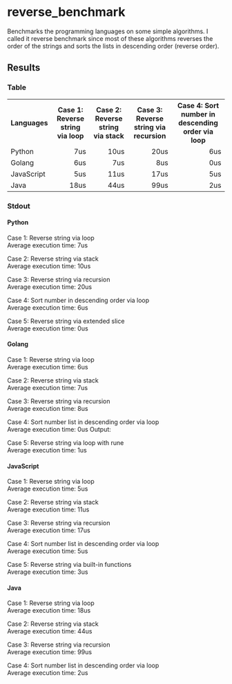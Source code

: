 # reverse_benchmark

Benchmarks the programming languages on some simple algorithms.
I called it reverse benchmark since most of these algorithms reverses the order of the strings
and sorts the lists in descending order (reverse order).

## Results

### Table
<table>
    <tr>
        <th>Languages</th>
        <th>Case 1: Reverse string via loop</th>
        <th>Case 2: Reverse string via stack</th>
        <th>Case 3: Reverse string via recursion</th>
        <th>Case 4: Sort number in descending order via loop</th>
    </tr>
    <tr>
        <td>Python</td>
        <td style="text-align: right;">7us</td>
        <td style="text-align: right;">10us</td>
        <td style="text-align: right;">20us</td>
        <td style="text-align: right;">6us</td>
    </tr>
    <tr>
        <td>Golang</td>
        <td style="text-align: right;">6us</td>
        <td style="text-align: right;">7us</td>
        <td style="text-align: right;">8us</td>
        <td style="text-align: right;">0us</td>
    </tr>
    <tr>
        <td>JavaScript</td>
        <td style="text-align: right;">5us</td>
        <td style="text-align: right;">11us</td>
        <td style="text-align: right;">17us</td>
        <td style="text-align: right;">5us</td>
    </tr>
    <tr>
        <td>Java</td>
        <td style="text-align: right;">18us</td>
        <td style="text-align: right;">44us</td>
        <td style="text-align: right;">99us</td>
        <td style="text-align: right;">2us</td>
    </tr>
</table>

### Stdout

#### Python

Case 1: Reverse string via loop \
Average execution time: 7us

Case 2: Reverse string via stack \
Average execution time: 10us

Case 3: Reverse string via recursion \
Average execution time: 20us

Case 4: Sort number in descending order via loop \
Average execution time: 6us

Case 5: Reverse string via extended slice \
Average execution time: 0us

#### Golang

Case 1: Reverse string via loop \
Average execution time: 6us

Case 2: Reverse string via stack \
Average execution time: 7us

Case 3: Reverse string via recursion \
Average execution time: 8us

Case 4: Sort number list in descending order via loop \
Average execution time: 0us
Output: 

Case 5: Reverse string via loop with rune \
Average execution time: 1us

#### JavaScript

Case 1: Reverse string via loop \
Average execution time: 5us

Case 2: Reverse string via stack \
Average execution time: 11us

Case 3: Reverse string via recursion \
Average execution time: 17us

Case 4: Sort number list in descending order via loop \
Average execution time: 5us

Case 5: Reverse string via built-in functions \
Average execution time: 3us

#### Java

Case 1: Reverse string via loop \
Average execution time: 18us

Case 2: Reverse string via stack \
Average execution time: 44us

Case 3: Reverse string via recursion \
Average execution time: 99us

Case 4: Sort number list in descending order via loop \
Average execution time: 2us

